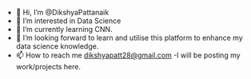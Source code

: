 - 👋 Hi, I’m @DikshyaPattanaik
- 👀 I’m interested in Data Science
- 🌱 I’m currently learning CNN.
- 💞️ I’m looking forward to learn and utilise this platform to enhance my data science knowledge.
- 📫 How to reach me dikshyapatt28@gmail.com
-I will be posting my work/projects here.
<!---
DikshyaPattanaik/DikshyaPattanaik is a ✨ special ✨ repository because its `README.md` (this file) appears on your GitHub profile.
You can click the Preview link to take a look at your changes.
--->
